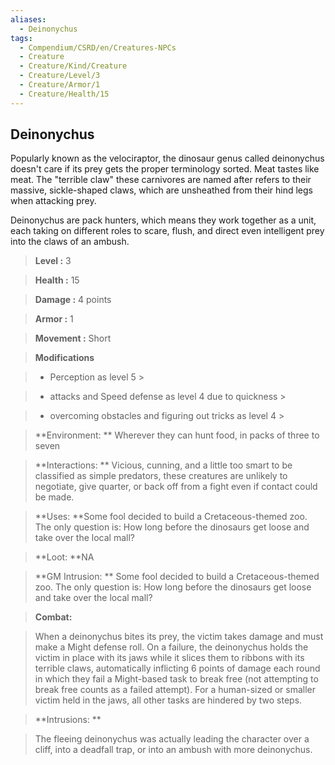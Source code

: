 ```yaml
---
aliases:
  - Deinonychus
tags:
  - Compendium/CSRD/en/Creatures-NPCs
  - Creature
  - Creature/Kind/Creature
  - Creature/Level/3
  - Creature/Armor/1
  - Creature/Health/15
---
```

  
    
## Deinonychus    
Popularly known as the velociraptor, the dinosaur genus called deinonychus doesn't care if its prey gets the proper terminology sorted. Meat tastes like meat. The "terrible claw" these carnivores are named after refers to their massive, sickle-shaped claws, which are unsheathed from their hind legs when attacking prey.  
Deinonychus are pack hunters, which means they work together as a unit, each taking on different roles to scare, flush, and direct even intelligent prey into the claws of an ambush.    
  
    
> **Level :** 3    
> **Health :** 15    
> **Damage :** 4 points    
> **Armor :** 1    
> **Movement :** Short    
> **Modifications**    
>- Perception as level 5 >  
>    
>- attacks and Speed defense as level 4 due to quickness >  
>    
>- overcoming obstacles and figuring out tricks as level 4 >  
>    
> **Environment: ** Wherever they can hunt food, in packs of three to seven    
> **Interactions: ** Vicious, cunning, and a little too smart to be classified as simple predators, these creatures are unlikely to negotiate, give quarter, or back off from a fight even if contact could be made.    
> **Uses: **Some fool decided to build a Cretaceous-themed zoo. The only question is: How long before the dinosaurs get loose and take over the local mall?    
> **Loot: **NA    
> **GM Intrusion: ** Some fool decided to build a Cretaceous-themed zoo. The only question is: How long before the dinosaurs get loose and take over the local mall?    
  
> **Combat:**   
> When a deinonychus bites its prey, the victim takes damage and must make a Might defense roll. On a failure, the deinonychus holds the victim in place with its jaws while it slices them to ribbons with its terrible claws, automatically inflicting 6 points of damage each round in which they fail a Might-based task to break free (not attempting to break free counts as a failed attempt). For a human-sized or smaller victim held in the jaws, all other tasks are hindered by two steps.    
    
  
> **Intrusions: **   
> The fleeing deinonychus was actually leading the character over a cliff, into a deadfall trap, or into an ambush with more deinonychus.    
